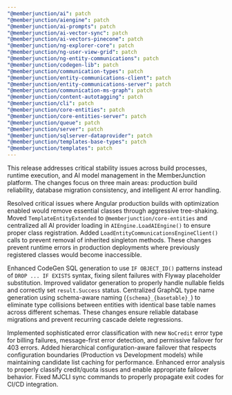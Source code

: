 ```yaml
---
"@memberjunction/ai": patch
"@memberjunction/aiengine": patch
"@memberjunction/ai-prompts": patch
"@memberjunction/ai-vector-sync": patch
"@memberjunction/ai-vectors-pinecone": patch
"@memberjunction/ng-explorer-core": patch
"@memberjunction/ng-user-view-grid": patch
"@memberjunction/ng-entity-communications": patch
"@memberjunction/codegen-lib": patch
"@memberjunction/communication-types": patch
"@memberjunction/entity-communications-client": patch
"@memberjunction/entity-communications-server": patch
"@memberjunction/communication-ms-graph": patch
"@memberjunction/content-autotagging": patch
"@memberjunction/cli": patch
"@memberjunction/core-entities": patch
"@memberjunction/core-entities-server": patch
"@memberjunction/queue": patch
"@memberjunction/server": patch
"@memberjunction/sqlserver-dataprovider": patch
"@memberjunction/templates-base-types": patch
"@memberjunction/templates": patch
---
```


This release addresses critical stability issues across build processes, runtime execution, and AI model management in the MemberJunction platform. The changes focus on three main areas: production build reliability, database migration consistency, and intelligent AI error handling.

Resolved critical issues where Angular production builds with optimization enabled would remove essential classes through aggressive tree-shaking. Moved `TemplateEntityExtended` to `@memberjunction/core-entities` and centralized all AI provider loading in `AIEngine.LoadAIEngine()` to ensure proper class registration. Added `LoadEntityCommunicationsEngineClient()` calls to prevent removal of inherited singleton methods. These changes prevent runtime errors in production deployments where previously registered classes would become inaccessible.

Enhanced CodeGen SQL generation to use `IF OBJECT_ID()` patterns instead of `DROP ... IF EXISTS` syntax, fixing silent failures with Flyway placeholder substitution. Improved validator generation to properly handle nullable fields and correctly set `result.Success` status. Centralized GraphQL type name generation using schema-aware naming (`{schema}_{basetable}_`) to eliminate type collisions between entities with identical base table names across different schemas. These changes ensure reliable database migrations and prevent recurring cascade delete regressions.

Implemented sophisticated error classification with new `NoCredit` error type for billing failures, message-first error detection, and permissive failover for 403 errors. Added hierarchical configuration-aware failover that respects configuration boundaries (Production vs Development models) while maintaining candidate list caching for performance. Enhanced error analysis to properly classify credit/quota issues and enable appropriate failover behavior. Fixed MJCLI sync commands to properly propagate exit codes for CI/CD integration.
